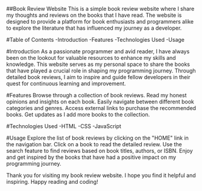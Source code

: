 ##Book Review Website
This is a simple book review website where I share my thoughts and reviews on the books that I have read. The website is designed to provide a platform for book enthusiasts and programmers alike to explore the literature that has influenced my journey as a developer.

#Table of Contents
-Introduction
-Features
-Technologies Used
-Usage

#Introduction
As a passionate programmer and avid reader, I have always been on the lookout for valuable resources to enhance my skills and knowledge. This website serves as my personal space to share the books that have played a crucial role in shaping my programming journey. Through detailed book reviews, I aim to inspire and guide fellow developers in their quest for continuous learning and improvement.

#Features
Browse through a collection of book reviews.
Read my honest opinions and insights on each book.
Easily navigate between different book categories and genres.
Access external links to purchase the recommended books.
Get updates as I add more books to the collection.

#Technologies Used
-HTML
-CSS
-JavaScript

#Usage
Explore the list of book reviews by clicking on the "HOME" link in the navigation bar.
Click on a book to read the detailed review.
Use the search feature to find reviews based on book titles, authors, or ISBN.
Enjoy and get inspired by the books that have had a positive impact on my programming journey.

Thank you for visiting my book review website. I hope you find it helpful and inspiring. Happy reading and coding!
